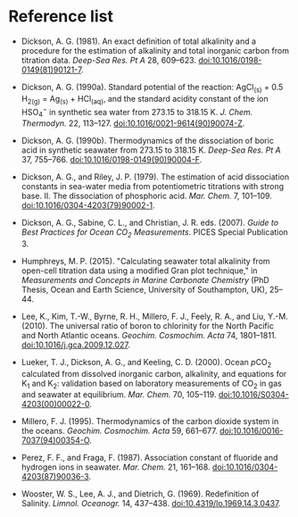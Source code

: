 # Reference list

<!--

  * Bates, R. G., and Erickson, W. P. (1986). Thermodynamics of the dissociation of 2-aminopyridinium ion in synthetic seawater and a standard for pH in marine systems. *J. Solution Chem.* 15, 891–901. <a href="https://doi.org/10.1007/BF00646030">doi:10.1007/BF00646030</a>.

  * Bell, T. G., Johnson, M. T., Jickells, T. D., and Liss, P. S. (2008). Corrigendum to: Ammonia/ammonium dissociation coefficient in seawater: A significant numerical correction. *Environ. Chem.* 5, 258. <a href="https://doi.org/10.1071/EN07032_CO">doi:10.1071/EN07032_CO</a>.

-->

  * Dickson, A. G. (1981). An exact definition of total alkalinity and a procedure for the estimation of alkalinity and total inorganic carbon from titration data. *Deep-Sea Res. Pt A* 28, 609–623. <a href="https://doi.org/10.1016/0198-0149(81)90121-7">doi:10.1016/0198-0149(81)90121-7</a>.

  * Dickson, A. G. (1990a). Standard potential of the reaction: AgCl<sub>(s)</sub> + 0.5 H<sub>2(g)</sub> = Ag<sub>(s)</sub> + HCl<sub>(aq)</sub>, and the standard acidity constant of the ion HSO<sub>4</sub><sup>−</sup> in synthetic sea water from 273.15 to 318.15 K. *J. Chem. Thermodyn.* 22, 113–127. <a href="https://doi.org/10.1016/0021-9614(90)90074-Z">doi:10.1016/0021-9614(90)90074-Z</a>.

  * Dickson, A. G. (1990b). Thermodynamics of the dissociation of boric acid in synthetic seawater from 273.15 to 318.15 K. *Deep-Sea Res. Pt A* 37, 755–766. <a href="https://doi.org/10.1016/0198-0149(90)90004-F">doi:10.1016/0198-0149(90)90004-F</a>.

  * Dickson, A. G., and Riley, J. P. (1979). The estimation of acid dissociation constants in sea-water media from potentiometric titrations with strong base. II. The dissociation of phosphoric acid. *Mar. Chem.* 7, 101–109. <a href="https://doi.org/10.1016/0304-4203(79)90002-1">doi:10.1016/0304-4203(79)90002-1</a>.

  * Dickson, A. G., Sabine, C. L., and Christian, J. R. eds. (2007). <i>Guide to Best Practices for Ocean CO<sub>2</sub> Measurements</i>. PICES Special Publication 3.

  * Humphreys, M. P. (2015). "Calculating seawater total alkalinity from open-cell titration data using a modified Gran plot technique," in *Measurements and Concepts in Marine Carbonate Chemistry* (PhD Thesis, Ocean and Earth Science, University of Southampton, UK), 25–44.

  * Lee, K., Kim, T.-W., Byrne, R. H., Millero, F. J., Feely, R. A., and Liu, Y.-M. (2010). The universal ratio of boron to chlorinity for the North Pacific and North Atlantic oceans. *Geochim. Cosmochim. Acta* 74, 1801–1811. <a href="https://doi.org/10.1016/j.gca.2009.12.027">doi:10.1016/j.gca.2009.12.027</a>.

  * Lueker, T. J., Dickson, A. G., and Keeling, C. D. (2000). Ocean <i>p</i>CO<sub>2</sub> calculated from dissolved inorganic carbon, alkalinity, and equations for K<sub>1</sub> and K<sub>2</sub>: validation based on laboratory measurements of CO<sub>2</sub> in gas and seawater at equilibrium. *Mar. Chem.* 70, 105–119. <a href="https://doi.org/10.1016/S0304-4203(00)00022-0">doi:10.1016/S0304-4203(00)00022-0</a>.

  * Millero, F. J. (1995). Thermodynamics of the carbon dioxide system in the oceans. *Geochim. Cosmochim. Acta* 59, 661–677. <a href="https://doi.org/10.1016/0016-7037(94)00354-O">doi:10.1016/0016-7037(94)00354-O</a>.

  * Perez, F. F., and Fraga, F. (1987). Association constant of fluoride and hydrogen ions in seawater. *Mar. Chem.* 21, 161–168. <a href="https://doi.org/10.1016/0304-4203(87)90036-3">doi:10.1016/0304-4203(87)90036-3</a>.

  * Wooster, W. S., Lee, A. J., and Dietrich, G. (1969). Redefinition of Salinity. *Limnol. Oceanogr.* 14, 437–438. <a href="https://doi.org/10.4319/lo.1969.14.3.0437">doi:10.4319/lo.1969.14.3.0437</a>.
